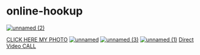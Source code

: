 # online-hookup
[![unnamed (2)](https://github.com/onlinehuckup/online-hookup/assets/147734855/3c62a9ea-9d8d-4cc3-a876-8bddb8dd7616)](https://hugejuicyclick.offerit.com/tiny/3qhKa)

[CLICK HERE MY PHOTO](https://hugejuicyclick.offerit.com/tiny/3qhKa)
[![unnamed](https://github.com/onlinehuckup/online-hookup/assets/147734855/bc7dc2a1-dc12-47ea-8eb5-12c2c9223145)](https://hugejuicyclick.offerit.com/tiny/3qhKa)
[![unnamed (3)](https://github.com/onlinehuckup/online-hookup/assets/147734855/3b6db66b-936a-4b30-afc3-ca312e5207ae)](https://hugejuicyclick.offerit.com/tiny/3qhKa)
[![unnamed (1)](https://github.com/onlinehuckup/online-hookup/assets/147734855/893711cc-f09e-4ae3-b7f2-a39ed750f30f)](https://hugejuicyclick.offerit.com/tiny/3qhKa)
[Direct Video CALL](https://hugejuicyclick.offerit.com/tiny/3qhKa)
